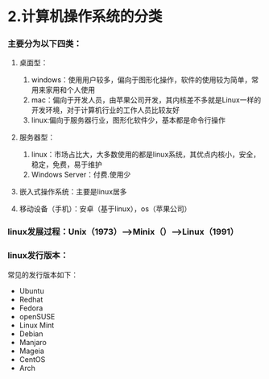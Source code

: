 # 2.计算机操作系统的分类

### 主要分为以下四类：

1. 桌面型：

   1. windows：使用用户较多，偏向于图形化操作，软件的使用较为简单，常用来家用和个人使用
   2. mac：偏向于开发人员，由苹果公司开发，其内核差不多就是Linux一样的开发环境，对于计算机行业的工作人员比较友好
   3. linux:偏向于服务器行业，图形化软件少，基本都是命令行操作

2. 服务器型：

   1. linux：市场占比大，大多数使用的都是linux系统，其优点内核小，安全，稳定，免费，易于维护
   2. Windows Server：付费.使用少

3. 嵌入式操作系统：主要是linux居多
4. 移动设备（手机）：安卓（基于linux），os（苹果公司）

### linux发展过程：Unix（1973）——&gt;Minix（）——&gt;Linux（1991）

### linux发行版本：

常见的发行版本如下：

* Ubuntu
* Redhat
* Fedora
* openSUSE
* Linux Mint
* Debian
* Manjaro
* Mageia
* CentOS
* Arch

